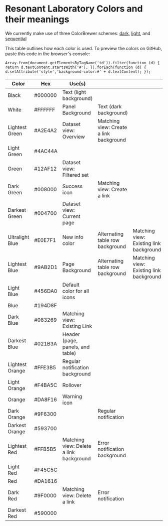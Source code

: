 Resonant Laboratory Colors and their meanings
=============================================

We currently make use of three ColorBrewer schemes: [dark](http://colorbrewer2.org/?type=qualitative&scheme=Set1&n=9), [light](http://colorbrewer2.org/?type=qualitative&scheme=Pastel1&n=9), and
[sequential](http://colorbrewer2.org/?type=sequential&scheme=YlGnBu&n=6)

This table outlines how each color is used. To preview the colors on GitHub, paste this code in the browser's console:

```
Array.from(document.getElementsByTagName('td')).filter(function (d) { return d.textContent.startsWith('#'); }).forEach(function (d) { d.setAttribute('style','background-color:#' + d.textContent); });
```

| Color           | Hex    | Use(s)                                  |                                         |                                         |   |
|-----------------|--------|-----------------------------------------|-----------------------------------------|-----------------------------------------|---|
| Black           | #000000 | Text (light background)                 |                                         |                                         |   |
| White           | #FFFFFF | Panel Background                        | Text (dark background)                  |                                         |   |
| Lightest Green  | #A2E4A2 | Dataset view: Overview                  | Matching view: Create a link background |                                         |   |
| Light Green     | #4AC44A |                                         |                                         |                                         |   |
| Green           | #12AF12 | Dataset view: Filtered set              |                                         |                                         |   |
| Dark Green      | #008000 | Success icon                            | Matching view: Create a link            |                                         |   |
| Darkest Green   | #004700 | Dataset view: Current page              |                                         |                                         |   |
| Ultralight Blue   | #E0E7F1 | New info color                         | Alternating table row background        | Matching view: Existing link background |   |
| Lightest Blue   | #9AB2D1 | Page Background                         | Alternating table row background        | Matching view: Existing link background |   |
| Light Blue      | #456DA0 | Default color for all icons             |                                         |                                         |   |
| Blue            | #194D8F |                                         |                                         |                                         |   |
| Dark Blue       | #083269 | Matching view: Existing Link            |                                         |                                         |   |
| Darkest Blue    | #021B3A | Header (page, panels, and table)        |                                         |                                         |   |
| Lightest Orange | #FFE3B5 | Regular notification background         |                                         |                                         |   |
| Light Orange    | #F4BA5C | Rollover                                |                                         |                                         |   |
| Orange          | #DA8F16 | Warning icon                            |                                         |                                         |   |
| Dark Orange     | #9F6300 |                                         | Regular notification                    |                                         |   |
| Darkest Orange  | #593700 |                                         |                                         |                                         |   |
| Lightest Red    | #FFB5B5 | Matching view: Delete a link background | Error notification background           |                                         |   |
| Light Red       | #F45C5C |                                         |                                         |                                         |   |
| Red             | #DA1616 |                                         |                                         |                                         |   |
| Dark Red        | #9F0000 | Matching view: Delete a link            | Error notification                      |                                         |   |
| Darkest Red     | #590000 |                                         |                                         |                                         |   |
